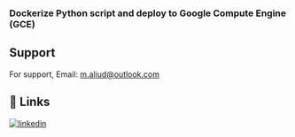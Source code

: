 ### Dockerize Python script and deploy to Google Compute Engine (GCE)


## Support

For support, Email: m.aliud@outlook.com


## 🔗 Links
[![linkedin](https://img.shields.io/badge/linkedin-0A66C2?style=for-the-badge&logo=linkedin&logoColor=white)](https://www.linkedin.com/in/muhammed-ali-ud-ali76/)

